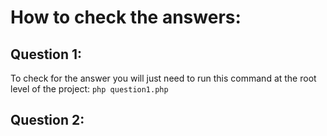 # How to check the answers:

## Question 1:

To check for the answer you will just need to run this command at the root level of the project:
<code>php question1.php</code>

## Question 2:

